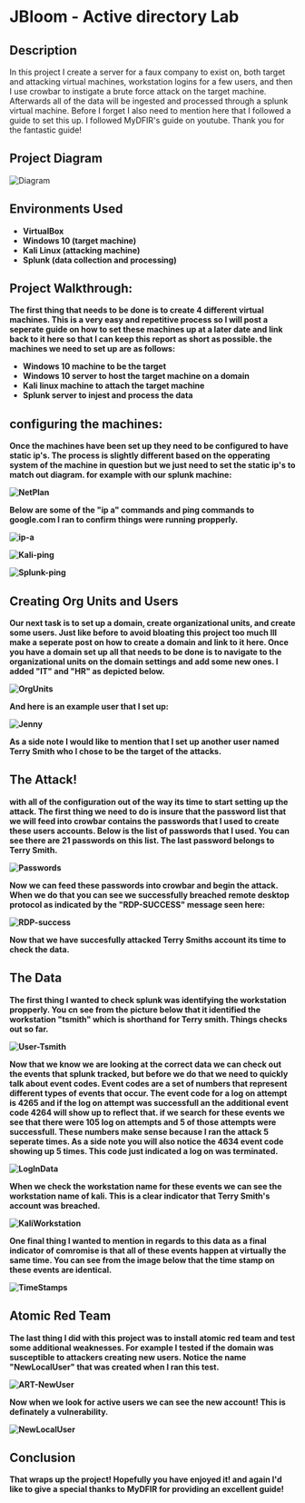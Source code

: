<h1>JBloom - Active directory Lab</h1>

<h2>Description</h2>
In this project I create a server for a faux company to exist on, both target and attacking virtual machines, workstation logins for a few users, and then I use crowbar to instigate a brute force attack on the target machine. Afterwards all of the data will be ingested and processed through a splunk virtual machine. Before I forget I also need to mention here that I followed a guide to set this up. I followed MyDFIR's guide on youtube. Thank you for the fantastic guide!
<br />


<h2>Project Diagram</h2>

![Diagram](ActiveDirectoryLabDiagram.JPG)

<h2>Environments Used </h2>

- <b>VirtualBox</b>
- <b>Windows 10 (target machine)</b>
- <b>Kali Linux (attacking machine)</b>
- <b>Splunk (data collection and processing)</b>

<h2>Project Walkthrough:</h2>


<b>The first thing that needs to be done is to create 4 different virtual machines. This is a very easy and repetitive process so I will post a seperate guide on how to set these machines up at a later date and link back to it here so that I can keep this report as short as possible. the machines we need to set up are as follows: </b>

 - <b>Windows 10 machine to be the target</b>
 - <b>Windows 10 server to host the target machine on a domain</b>
 - <b>Kali linux machine to attach the target machine</b>
 - <b>Splunk server to injest and process the data</b>
 
 <h2>configuring the machines:</h2>
 <b>Once the machines have been set up they need to be configured to have static ip's. </b>
 <b>The process is slightly different based on the opperating system of the machine in question but we just need to set the static ip's to match out diagram. for example with our splunk machine:<b/>
  
 ![NetPlan](netplan-configuration.JPG)

 <b>Below are some of the "ip a" commands and ping commands to google.com I ran to confirm things were running propperly.

 ![ip-a](ip-a-command.JPG)

 ![Kali-ping](kali-google-ping.JPG)

 ![Splunk-ping](ping-to-google.JPG)



 <h2>Creating Org Units and Users</h2>
 <b>Our next task is to set up a domain, create organizational units, and create some users. Just like before to avoid bloating this project too much Ill make a seperate post on how to create a domain and link to it here. 
 Once you have a domain set up all that needs to be done is to navigate to the organizational units on the domain settings and add some new ones. I added "IT" and "HR" as depicted below.<b/>

 ![OrgUnits](orginizationalunits.JPG)

  <b> And here is an example user that I set up:

 ![Jenny](example-user.JPG)
  
<b> As a side note I would like to mention that I set up another user named Terry Smith who I chose to be the target of the attacks.<b/>

  <h2>The Attack!</h2>
  <b> with all of the configuration out of the way its time to start setting up the attack. The first thing we need to do is insure that the password list that we will feed into crowbar contains the passwords that I used to create these users accounts. Below is the list of passwords that I used. You can see there are 21 passwords on this list. The last password belongs to Terry Smith.</b>

   ![Passwords](BruteForcePasswords.JPG)

<b>Now we can feed these passwords into crowbar and begin the attack. When we do that you can see we successfully breached remote desktop protocol as indicated by the "RDP-SUCCESS" message seen here:</b>

![RDP-success](rdpSUCCESS.JPG)

<b>Now that we have succesfully attacked Terry Smiths account its time to check the data.

<h2>The Data</h2>

<b>The first thing I wanted to check splunk was identifying the workstation propperly. You cn see from the picture below that it identified the workstation "tsmith" which is shorthand for Terry smith. Things checks out so far.</b>

![User-Tsmith](workstation-kali.JPG)

<b>Now that we know we are looking at the correct data we can check out the events that splunk tracked, but before we do that we need to quickly talk about event codes. Event codes are a set of numbers that represent different types of events that occur. The event code for a log on attempt is 4265 and if the log on attempt was successfull an the additional event code 4264 will show up to reflect that. if we search for these events we see that there were 105 log on attempts and 5 of those attempts were successfull. These numbers make sense because I ran the attack 5 seperate times. As a side note you will also notice the 4634 event code showing up 5 times. This code just indicated a log on was terminated.</b>

![LogInData](4265-eventcode-logon-fails.JPG)

<b>When we check the workstation name for these events we can see the workstation name of kali. This is a clear indicator that Terry Smith's account was breached.<b/>

![KaliWorkstation](workstation-kali.JPG)

<b>One final thing I wanted to mention in regards to this data as a final indicator of comromise is that all of these events happen at virtually the same time. You can see from the image below that the time stamp on these events are identical.</b>

![TimeStamps](events-happening-simultaneously.JPG)

<h2>Atomic Red Team</h2>

<b>The last thing I did with this project was to install atomic red team and test some additional weaknesses. For example I tested if the domain was susceptible to attackers creating new users. Notice the name "NewLocalUser" that was created when I ran this test.</b>

![ART-NewUser](atomic-redteam.JPG)

<b>Now when we look for active users we can see the new account! This is definately a vulnerability.</b>

![NewLocalUser](New-account-artData.JPG)

<h2>Conclusion</h2>

<b>That wraps up the project! Hopefully you have enjoyed it! and again I'd like to give a special thanks to MyDFIR for providing an excellent guide!</b>









</p>

<!--
 ```diff
- text in red
+ text in green
! text in orange
# text in gray
@@ text in purple (and bold)@@
```
--!>
